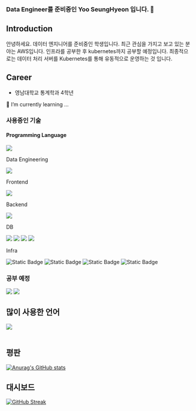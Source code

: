 ### Data Engineer를 준비중인 Yoo SeungHyeon 입니다. 👋

## Introduction ##
안녕하세요. 
데이터 엔지니어를 준비중인 학생입니다.
최근 관심을 가지고 보고 있는 분야는 AWS입니다. 
인프라를 공부한 후 kubernetes까지 공부할 예정입니다.
최종적으로는 데이터 처리 서버를 Kubernetes를 통해 유동적으로 운영하는 것 입니다.

## Career ##
- 영남대학교 통계학과 4학년

<!--
**Yoo-SeungHyeon/Yoo-SeungHyeon** is a ✨ _special_ ✨ repository because its `README.md` (this file) appears on your GitHub profile.

Here are some ideas to get you started:

- 🔭 I’m currently working on ...
- 🌱 I’m currently learning ...
- 👯 I’m looking to collaborate on ...
- 🤔 I’m looking for help with ...
- 💬 Ask me about ...
- 📫 How to reach me: ...
- 😄 Pronouns: ...
- ⚡ Fun fact: ...
-->
🌱 I’m currently learning ...
<div>
<h3>사용중인 기술</h3>
  
<h4>Programming Language</h4>
  <img src="https://img.shields.io/badge/-Python-%233776AB?style=plastic&logo=python&logoColor=white">


<p>Data Engineering</p>
  <img src="https://img.shields.io/badge/-Airflow-%23017CEE?style=plastic&logo=apacheairflow&logoColor=white">


<p>Frontend</p>
<img src="https://img.shields.io/badge/-Svelte-%23FF3E00?style=plastic&logo=Svelte&logoColor=white">

  
<p>Backend</p>
<img src="https://img.shields.io/badge/-FastAPI-%23009688?style=plastic&logo=fastapi&logoColor=white">




<p>DB</p>
  <img src="https://img.shields.io/badge/-MariaDB-%23003545?style=plastic&logo=mariadb&logoColor=white">
  <img src="https://img.shields.io/badge/MySQL-%234479A1?style=flat&logo=mysql&logoColor=white">
  <img src="https://img.shields.io/badge/SQLite-%23003B57?style=flat&logo=sqlite&logoColor=white">
  <img src="https://img.shields.io/badge/-PostgreSQL-%234169E1?style=plastic&logo=postgresql&logoColor=white">


<p>Infra</p>
  <img alt="Static Badge" src="https://img.shields.io/badge/Git-%23F05032?style=flat&logo=git&logoColor=white">
  <img alt="Static Badge" src="https://img.shields.io/badge/GitHub-%23181717?style=flat&logo=github&logoColor=white">
  <img alt="Static Badge" src="https://img.shields.io/badge/GitHub Actions-%232088FF?style=flat&logo=githubactions&logoColor=white">
  <img alt="Static Badge" src="https://img.shields.io/badge/Docker-%232496ED?style=flat&logo=docker&logoColor=white">
</div>

<h3>공부 예정</h3>
<img src="https://img.shields.io/badge/-R-%23276DC3?style=plastic&logo=r&logoColor=white">
<img src="https://img.shields.io/badge/-Spark-%23E25A1C?style=plastic&logo=apachespark&logoColor=white">


<h2>많이 사용한 언어</h2>

<img src="https://github-readme-stats.vercel.app/api/top-langs/?username=Yoo-SeungHyeon&layout=compact"><br><br>

<h2>평판</h2>

[![Anurag's GitHub stats](https://github-readme-stats.vercel.app/api?username=Yoo-SeungHyeon)](https://github.com/anuraghazra/github-readme-stats)

<h2>대시보드</h2>

[![GitHub Streak](https://streak-stats.demolab.com?user=Yoo-SeungHyeon&locale=ko)](https://git.io/streak-stats)
